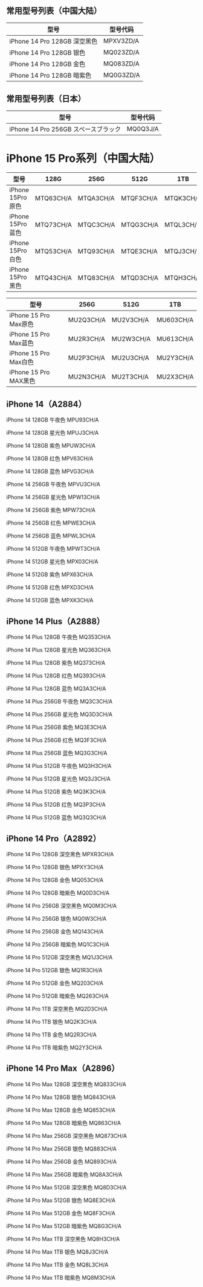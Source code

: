 ## 常用型号列表（中国大陆）

| 型号                       | 型号代码      |
|--------------------------|-----------|
| iPhone 14 Pro 128GB 深空黑色 | MPXV3ZD/A |
| iPhone 14 Pro 128GB 银色   | MQ023ZD/A |
| iPhone 14 Pro 128GB 金色   | MQ083ZD/A |
| iPhone 14 Pro 128GB 暗紫色  | MQ0G3ZD/A |

## 常用型号列表（日本）

| 型号                           | 型号代码     |
|------------------------------|----------|
| iPhone 14 Pro 256GB スペースブラック | MQ0Q3J/A |


# iPhone 15 Pro系列（中国大陆）

|型号|128G | 256G |	512G | 1TB|
|---|---|---|---|---|
|iPhone 15Pro 原色|MTQ63CH/A | MTQA3CH/A | MTQF3CH/A | MTQK3CH/A|
|iPhone 15Pro 蓝色|MTQ73CH/A|MTQC3CH/A|MTQG3CH/A|MTQL3CH/A|
|iPhone 15Pro 白色|MTQ53CH/A | MTQ93CH/A | MTQE3CH/A | MTQJ3CH/A|
|iPhone 15Pro 黑色|MTQ43CH/A | MTQ83CH/A | MTQD3CH/A | MTQH3CH/A|



|型号 | 256G |512G |1TB|
|---|---|---|---|
|iPhone 15 Pro Max原色|MU2Q3CH/A | MU2V3CH/A | MU603CH/A |
|iPhone 15 Pro Max蓝色|MU2R3CH/A|MU2W3CH/A|MU613CH/A|
|iPhone 15 Pro Max白色|MU2P3CH/A | MU2U3CH/A | MU2Y3CH/A | 
|iPhone 15 Pro MAX黑色|MU2N3CH/A | MU2T3CH/A | MU2X3CH/A |


## iPhone 14（A2884）

iPhone 14 128GB 午夜色 MPU93CH/A

iPhone 14 128GB 星光色 MPUJ3CH/A

iPhone 14 128GB 紫色 MPUW3CH/A

iPhone 14 128GB 红色 MPV63CH/A

iPhone 14 128GB 蓝色 MPVG3CH/A

iPhone 14 256GB 午夜色 MPVU3CH/A

iPhone 14 256GB 星光色 MPW13CH/A

iPhone 14 256GB 紫色 MPW73CH/A

iPhone 14 256GB 红色 MPWE3CH/A

iPhone 14 256GB 蓝色 MPWL3CH/A

iPhone 14 512GB 午夜色 MPWT3CH/A

iPhone 14 512GB 星光色 MPX03CH/A

iPhone 14 512GB 紫色 MPX63CH/A

iPhone 14 512GB 红色 MPXD3CH/A

iPhone 14 512GB 蓝色 MPXK3CH/A

## iPhone 14 Plus（A2888）

iPhone 14 Plus 128GB 午夜色 MQ353CH/A

iPhone 14 Plus 128GB 星光色 MQ363CH/A

iPhone 14 Plus 128GB 紫色 MQ373CH/A

iPhone 14 Plus 128GB 红色 MQ393CH/A

iPhone 14 Plus 128GB 蓝色 MQ3A3CH/A

iPhone 14 Plus 256GB 午夜色 MQ3C3CH/A

iPhone 14 Plus 256GB 星光色 MQ3D3CH/A

iPhone 14 Plus 256GB 紫色 MQ3E3CH/A

iPhone 14 Plus 256GB 红色 MQ3F3CH/A

iPhone 14 Plus 256GB 蓝色 MQ3G3CH/A

iPhone 14 Plus 512GB 午夜色 MQ3H3CH/A

iPhone 14 Plus 512GB 星光色 MQ3J3CH/A

iPhone 14 Plus 512GB 紫色 MQ3K3CH/A

iPhone 14 Plus 512GB 红色 MQ3P3CH/A

iPhone 14 Plus 512GB 蓝色 MQ3Q3CH/A

## iPhone 14 Pro（A2892）

iPhone 14 Pro 128GB 深空黑色 MPXR3CH/A

iPhone 14 Pro 128GB 银色 MPXY3CH/A

iPhone 14 Pro 128GB 金色 MQ053CH/A

iPhone 14 Pro 128GB 暗紫色 MQ0D3CH/A

iPhone 14 Pro 256GB 深空黑色 MQ0M3CH/A

iPhone 14 Pro 256GB 银色 MQ0W3CH/A

iPhone 14 Pro 256GB 金色 MQ143CH/A

iPhone 14 Pro 256GB 暗紫色 MQ1C3CH/A

iPhone 14 Pro 512GB 深空黑色 MQ1J3CH/A

iPhone 14 Pro 512GB 银色 MQ1R3CH/A

iPhone 14 Pro 512GB 金色 MQ203CH/A

iPhone 14 Pro 512GB 暗紫色 MQ263CH/A

iPhone 14 Pro 1TB 深空黑色 MQ2D3CH/A

iPhone 14 Pro 1TB 银色 MQ2K3CH/A

iPhone 14 Pro 1TB 金色 MQ2R3CH/A

iPhone 14 Pro 1TB 暗紫色 MQ2Y3CH/A

## iPhone 14 Pro Max（A2896）

iPhone 14 Pro Max 128GB 深空黑色 MQ833CH/A

iPhone 14 Pro Max 128GB 银色 MQ843CH/A

iPhone 14 Pro Max 128GB 金色 MQ853CH/A

iPhone 14 Pro Max 128GB 暗紫色 MQ863CH/A

iPhone 14 Pro Max 256GB 深空黑色 MQ873CH/A

iPhone 14 Pro Max 256GB 银色 MQ883CH/A

iPhone 14 Pro Max 256GB 金色 MQ893CH/A

iPhone 14 Pro Max 256GB 暗紫色 MQ8A3CH/A

iPhone 14 Pro Max 512GB 深空黑色 MQ8D3CH/A

iPhone 14 Pro Max 512GB 银色 MQ8E3CH/A

iPhone 14 Pro Max 512GB 金色 MQ8F3CH/A

iPhone 14 Pro Max 512GB 暗紫色 MQ8G3CH/A

iPhone 14 Pro Max 1TB 深空黑色 MQ8H3CH/A

iPhone 14 Pro Max 1TB 银色 MQ8J3CH/A

iPhone 14 Pro Max 1TB 金色 MQ8L3CH/A

iPhone 14 Pro Max 1TB 暗紫色 MQ8M3CH/A


